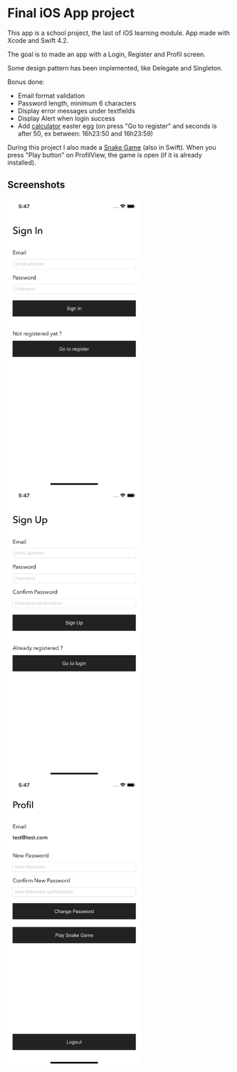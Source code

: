 # Final iOS App project

This app is a school project, the last of iOS learning module.
App made with Xcode and Swift 4.2.

The goal is to made an app with a Login, Register and Profil screen.

Some design pattern has been implemented, like Delegate and Singleton.

Bonus done:

- Email format validation
- Password length, minimum 6 characters
- Display error messages under textfields
- Display Alert when login success
- Add [calculator](https://github.com/Pyozer/TP_Calculator_iOS) easter egg (on press "Go to register" and seconds is after 50, ex between: 16h23:50 and 16h23:59)

During this project I also made a [Snake Game](https://github.com/Pyozer/Swift-Snake-Game) (also in Swift).
When you press "Play button" on ProfilView, the game is open (if it is already installed).

## Screenshots


<img src="https://raw.githubusercontent.com/Pyozer/TP_iOS_FinalApp/master/screenshots/signIn.png" width="300" alt="Sign In View" style="float: left;margin-right: 16px;">


<img src="https://raw.githubusercontent.com/Pyozer/TP_iOS_FinalApp/master/screenshots/signUp.png" width="300" alt="Sign Up View" style="float: left;margin-right: 16px;">


<img src="https://raw.githubusercontent.com/Pyozer/TP_iOS_FinalApp/master/screenshots/profil.png" width="300" alt="Profil View" style="float: left;margin-right: 16px;">
